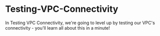 # Testing-VPC-Connectivity
In Testing VPC Connectivity, we're going to level up by testing our VPC's connectivity - you'll learn all about this in a minute!
